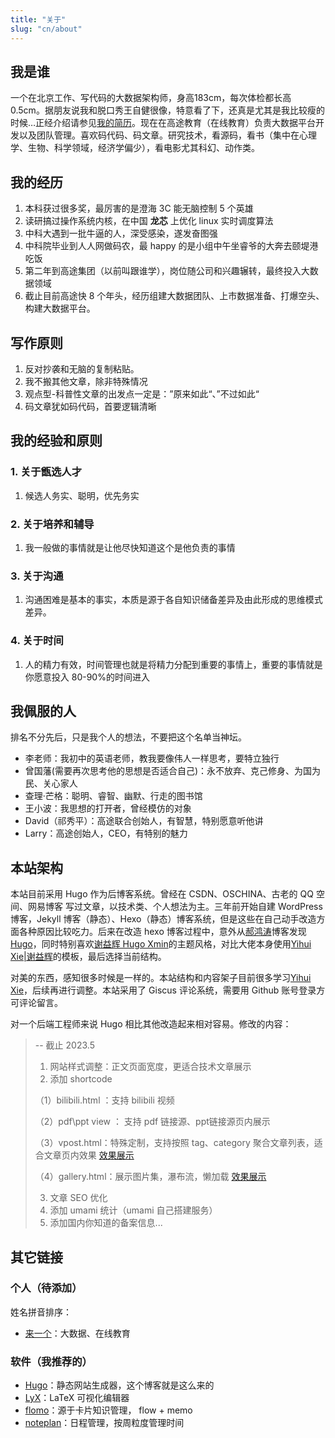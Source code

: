 ```yaml
---
title: "关于"
slug: "cn/about"
---
```


## 我是谁

一个在北京工作、写代码的大数据架构师，身高183cm，每次体检都长高 0.5cm。据朋友说我和脱口秀王自健很像，特意看了下，还真是尤其是我比较瘦的时候…正经介绍请参见[我的简历](../vitae/)。现在在高途教育（在线教育）负责大数据平台开发以及团队管理。喜欢码代码、码文章。研究技术，看源码，看书（集中在心理学、生物、科学领域，经济学偏少），看电影尤其科幻、动作类。

## 我的经历

1. 本科获过很多奖，最厉害的是澄海 3C 能无脑控制 5 个英雄
2. 读研搞过操作系统内核，在中国 **龙芯** 上优化 linux 实时调度算法
3. 中科大遇到一批牛逼的人，深受感染，遂发奋图强
4. 中科院毕业到人人网做码农，最 happy 的是小组中午坐睿爷的大奔去颐堤港吃饭
5. 第二年到高途集团（以前叫跟谁学），岗位随公司和兴趣辗转，最终投入大数据领域
6. 截止目前高途快 8 个年头，经历组建大数据团队、上市数据准备、打爆空头、构建大数据平台。

## 写作原则

1. 反对抄袭和无脑的复制粘贴。
2. 我不搬其他文章，除非特殊情况
3. 观点型-科普性文章的出发点一定是：”原来如此“、”不过如此“
4. 码文章犹如码代码，首要逻辑清晰

## 我的经验和原则

### 1. 关于甑选人才

1. 候选人务实、聪明，优先务实

### 2. 关于培养和辅导

1. 我一般做的事情就是让他尽快知道这个是他负责的事情

### 3. 关于沟通

1. 沟通困难是基本的事实，本质是源于各自知识储备差异及由此形成的思维模式差异。

### 4. 关于时间

1. 人的精力有效，时间管理也就是将精力分配到重要的事情上，重要的事情就是你愿意投入 80-90%的时间进入

## 我佩服的人

排名不分先后，只是我个人的想法，不要把这个名单当神坛。

- 李老师：我初中的英语老师，教我要像伟人一样思考，要特立独行
- 曾国藩(需要再次思考他的思想是否适合自己)：永不放弃、克己修身、为国为民、关心家人
- 查理·芒格：聪明、睿智、幽默、行走的图书馆
- 王小波：我思想的打开者，曾经模仿的对象
- David（祁秀平）：高途联合创始人，有智慧，特别愿意听他讲
- Larry：高途创始人，CEO，有特别的魅力

## 本站架构

本站目前采用 Hugo 作为后博客系统。曾经在 CSDN、OSCHINA、古老的 QQ 空间、网易博客 写过文章，以技术类、个人想法为主。三年前开始自建 WordPress 博客，Jekyll 博客（静态）、Hexo（静态）博客系统，但是这些在自己动手改造方面各种原因比较吃力。后来在改造 hexo 博客过程中，意外从[郝鸿涛](https://hongtaoh.com/)博客发现 [Hugo](https://gohugo.io)，同时特别喜欢[谢益辉 Hugo Xmin](https://github.com/yihui/hugo-xmin)的主题风格，对比大佬本身使用[Yihui Xie|谢益辉](https://yihui.org/)的模板，最后选择当前结构。

对美的东西，感知很多时候是一样的。本站结构和内容架子目前很多学习[Yihui Xie]()，后续再进行调整。本站采用了 Giscus 评论系统，需要用 Github 账号登录方可评论留言。

对一个后端工程师来说 Hugo 相比其他改造起来相对容易。修改的内容：

> -- 截止 2023.5
> 1. 网站样式调整：正文页面宽度，更适合技术文章展示
> 2. 添加 shortcode
> 
> （1）bilibili.html ：支持 bilibili 视频
> 
> （2）pdf\ppt view ： 支持 pdf 链接源、ppt链接源页内展示
> 
> （3）vpost.html：特殊定制，支持按照 tag、category 聚合文章列表，适合文章页内效果 [效果展示](../posts/spark-master-worker-launch-analysis/)
>
> （4）gallery.html：展示图片集，瀑布流，懒加载 [效果展示](../kids/posts/painting/)
> 
> 3. 文章 SEO 优化
> 4. 添加 umami 统计（umami 自己搭建服务）
> 5. 添加国内你知道的备案信息...

## 其它链接

### 个人（待添加）

姓名拼音排序：

- [来一个](https://techwhims.com)：大数据、在线教育

### 软件（我推荐的）

- [Hugo](https://gohugo.io)：静态网站生成器，这个博客就是这么来的
- [LyX](https://www.lyx.org)：LaTeX 可视化编辑器
- [flomo](https://flomoapp.com/)：源于卡片知识管理， flow + memo
- [noteplan](https://noteplan.co/)：日程管理，按周粒度管理时间
